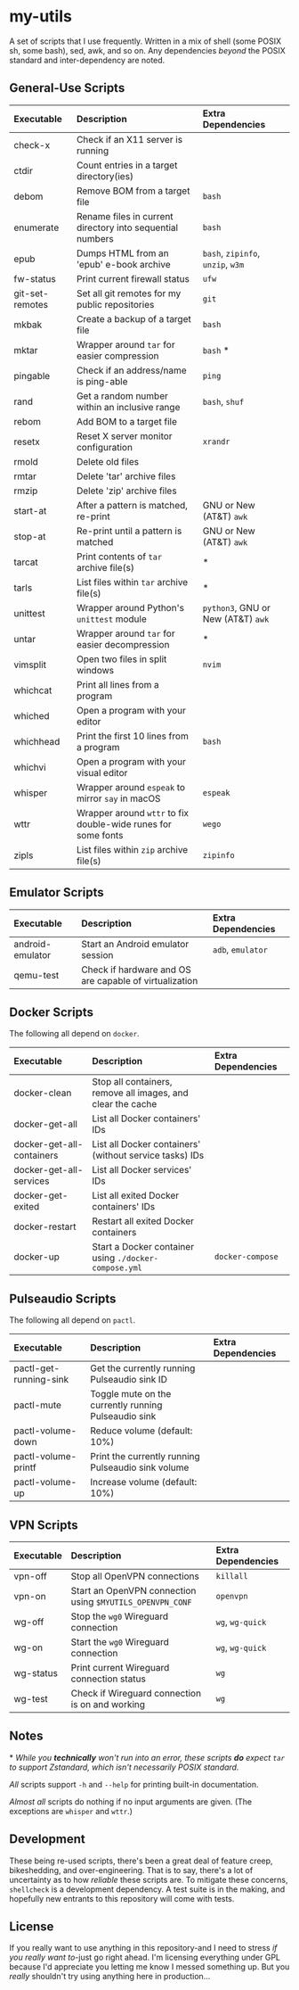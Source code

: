 # my-utils

A set of scripts that I use frequently. Written in a mix of shell (some POSIX
sh, some bash), sed, awk, and so on. Any dependencies *beyond* the POSIX
standard and inter-dependency are noted.


## General-Use Scripts

Executable      |Description                                                   |Extra Dependencies
:---------------|:-------------------------------------------------------------|:------------------------------------------
check-x         |Check if an X11 server is running
ctdir           |Count entries in a target directory(ies)
debom           |Remove BOM from a target file                                 |`bash`
enumerate       |Rename files in current directory into sequential numbers     |`bash`
epub            |Dumps HTML from an 'epub' e-book archive                      |`bash`, `zipinfo`, `unzip`, `w3m`
fw-status       |Print current firewall status                                 |`ufw`
git-set-remotes |Set all git remotes for my public repositories                |`git`
mkbak           |Create a backup of a target file                              |`bash`
mktar           |Wrapper around `tar` for easier compression                   |`bash` *
pingable        |Check if an address/name is ping-able                         |`ping`
rand            |Get a random number within an inclusive range                 |`bash`, `shuf`
rebom           |Add BOM to a target file
resetx          |Reset X server monitor configuration                          |`xrandr`
rmold           |Delete old files
rmtar           |Delete 'tar' archive files
rmzip           |Delete 'zip' archive files
start-at        |After a pattern is matched, re-print                          |GNU or New (AT&T) `awk`
stop-at         |Re-print until a pattern is matched                           |GNU or New (AT&T) `awk`
tarcat          |Print contents of `tar` archive file(s)                       |*
tarls           |List files within `tar` archive file(s)                       |*
unittest        |Wrapper around Python's `unittest` module                     |`python3`, GNU or New (AT&T) `awk`
untar           |Wrapper around `tar` for easier decompression                 |*
vimsplit        |Open two files in split windows                               |`nvim`
whichcat        |Print all lines from a program
whiched         |Open a program with your editor
whichhead       |Print the first 10 lines from a program                       |`bash`
whichvi         |Open a program with your visual editor
whisper         |Wrapper around `espeak` to mirror `say` in macOS              |`espeak`
wttr            |Wrapper around `wttr` to fix double-wide runes for some fonts |`wego`
zipls           |List files within `zip` archive file(s)                       |`zipinfo`


## Emulator Scripts

Executable       |Description                                            |Extra Dependencies
:----------------|:------------------------------------------------------|:-----------------
android-emulator |Start an Android emulator session                      |`adb`, `emulator`
qemu-test        |Check if hardware and OS are capable of virtualization |


## Docker Scripts

The following all depend on `docker`.

Executable                |Description                                                 |Extra Dependencies
:-------------------------|:-----------------------------------------------------------|:-----------------
docker-clean              |Stop all containers, remove all images, and clear the cache |
docker-get-all            |List all Docker containers' IDs                             |
docker-get-all-containers |List all Docker containers' (without service tasks) IDs     |
docker-get-all-services   |List all Docker services' IDs                               |
docker-get-exited         |List all exited Docker containers' IDs                      |
docker-restart            |Restart all exited Docker containers                        |
docker-up                 |Start a Docker container using `./docker-compose.yml`       |`docker-compose`


## Pulseaudio Scripts

The following all depend on `pactl`.

Executable            |Description                                          |Extra Dependencies
:---------------------|:----------------------------------------------------|:-----------------
pactl-get-running-sink|Get the currently running Pulseaudio sink ID         |
pactl-mute            |Toggle mute on the currently running Pulseaudio sink |
pactl-volume-down     |Reduce volume (default: 10%)                         |
pactl-volume-printf   |Print the currently running Pulseaudio sink volume   |
pactl-volume-up       |Increase volume (default: 10%)                       |


## VPN Scripts

Executable|Description                                               |Extra Dependencies
:---------|:---------------------------------------------------------|:-----------------
vpn-off   |Stop all OpenVPN connections                              |`killall`
vpn-on    |Start an OpenVPN connection using `$MYUTILS_OPENVPN_CONF` |`openvpn`
wg-off    |Stop the `wg0` Wireguard connection                       |`wg`, `wg-quick`
wg-on     |Start the `wg0` Wireguard connection                      |`wg`, `wg-quick`
wg-status |Print current Wireguard connection status                 |`wg`
wg-test   |Check if Wireguard connection is on and working           |`wg`


## Notes

\* *While you **technically** won't run into an error, these scripts **do**
expect `tar` to support Zstandard, which isn't necessarily POSIX standard.*

*All* scripts support `-h` and `--help` for printing built-in documentation.

*Almost all* scripts do nothing if no input arguments are given. (The
exceptions are `whisper` and `wttr`.)


## Development

These being re-used scripts, there's been a great deal of feature creep,
bikeshedding, and over-engineering. That is to say, there's a lot of
uncertainty as to how *reliable* these scripts are. To mitigate these concerns,
`shellcheck` is a development dependency. A test suite is in the making, and
hopefully new entrants to this repository will come with tests.


## License

If you really want to use anything in this repository-and I need to stress
*if you really want to*-just go right ahead. I'm licensing everything under
GPL because I'd appreciate you letting me know I messed something up. But you
*really* shouldn't try using anything here in production...


